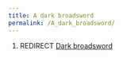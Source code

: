 ```yaml
---
title: A dark broadsword
permalink: /A_dark_broadsword/
---
```


1.  REDIRECT [Dark broadsword](Dark_broadsword "wikilink")